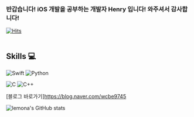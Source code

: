 ### 반갑습니다! iOS 개발을 공부하는 개발자 Henry 입니다! 와주셔서 감사합니다!

[![Hits](https://hits.seeyoufarm.com/api/count/incr/badge.svg?url=https%3A%2F%2Fgithub.com%2Flemona-97&count_bg=%232FFF00&title_bg=%23000000&icon=&icon_color=%230034FF&title=hits&edge_flat=false)](https://hits.seeyoufarm.com)
<br></br>
## Skills 💻

![Swift](https://img.shields.io/badge/Swift-F05138.svg?&style=for-the-badge&logo-Swift&logoColor-white)
![Python](https://img.shields.io/badge/Python-3776AB.svg?&style=for-the-badge&logo-Python&logoColor-white)

![C](https://img.shields.io/badge/C-A8B9CC.svg?&style=for-the-badge&logo-C&logoColor-white)
![C++](https://img.shields.io/badge/C++-00599C.svg?&style=for-the-badge&logo-C++&logoColor-white)

[블로그 바로가기]https://blog.naver.com/wcbe9745

![lemona's GitHub stats](https://github-readme-stats.vercel.app/api?username=lemona-97&show_icons=true&theme=synthwave)
